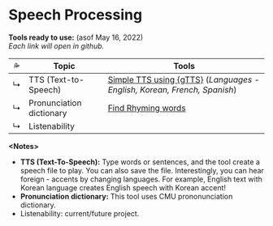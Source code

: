# Speech Processing

**Tools ready to use:** (asof May 16, 2022)  
_Each link will open in github._   


| 💦 | Topic | Tools |  
|--|--|--|
|↳ | TTS (Text-to-Speech) | [Simple TTS using {gTTS}](https://github.com/MK316/applications/blob/main/Speech_gTTS.ipynb) (_Languages - English, Korean, French, Spanish_)|
|↳ | Pronunciation dictionary | [Find Rhyming words](https://github.com/MK316/applications/blob/main/Searching_ryhmingwords.ipynb) |
|↳ | Listenability | |




**\<Notes\>**   

- **TTS (Text-To-Speech):** Type words or sentences, and the tool create a speech file to play. You can also save the file. Interestingly, you can hear foreign - accents by changing languages. For example, English text with Korean language creates English speech with Korean accent! 
- **Pronunciation dictionary:** This tool uses CMU prononunciation dictionary.  
- Listenability: current/future project.
